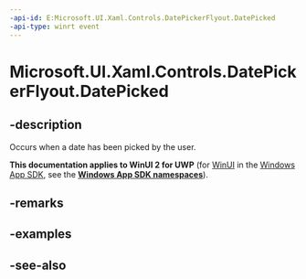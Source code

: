 ```yaml
---
-api-id: E:Microsoft.UI.Xaml.Controls.DatePickerFlyout.DatePicked
-api-type: winrt event
---
```


<!-- Event syntax
public event Windows.Foundation.TypedEventHandler DatePicked<Windows.UI.Xaml.Controls.DatePickerFlyout,  Windows.UI.Xaml.Controls.DatePickedEventArgs>
-->

# Microsoft.UI.Xaml.Controls.DatePickerFlyout.DatePicked

## -description
Occurs when a date has been picked by the user.

**This documentation applies to WinUI 2 for UWP** (for [WinUI](/windows/apps/winui/winui3/) in the [Windows App SDK](/windows/apps/windows-app-sdk/), see the **[Windows App SDK namespaces](/windows/windows-app-sdk/api/winrt/)**).

## -remarks

## -examples

## -see-also
